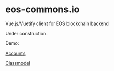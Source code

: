 # eos-commons.io
Vue.js/Vuetify client for EOS blockchain backend

Under construction.

Demo:

[Accounts](https://gateway.pinata.cloud/ipfs/QmZsAZcoSXNNB7ZqzQFmeGtqbscozwqgguVizsJMfCTGZd/#/.kmghbh3qovtq)

[Classmodel](https://gateway.pinata.cloud/ipfs/QmZsAZcoSXNNB7ZqzQFmeGtqbscozwqgguVizsJMfCTGZd/#/.4lk3hxyyfac3)
